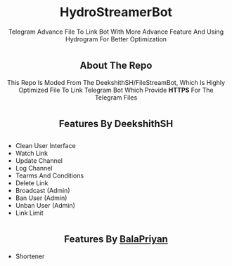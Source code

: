 # <h1 align="center">HydroStreamerBot</h1>

<p align="center">Telegram Advance File To Link Bot With More Advance Feature And Using Hydrogram For Better Optimization</p>

# <h2 align="center">About The Repo</h2>

<p align="center">This Repo Is Moded From The <a herf=https://github.com/DeekshithSH/FileStreamBot>DeekshithSH/FileStreamBot</a>, Which Is Highly Optimized File To Link Telegram Bot Which Provide <b>HTTPS</b> For The Telegram Files</p>

# <h2 align="center">Features By <a herf=https://github.com/DeekshithSH/FileStreamBot>DeekshithSH</a><h2>

<ul>
  <li>Clean User Interface</li>
  <li>Watch Link</li>
  <li>Update Channel</li>
  <li>Log Channel</li>
  <li>Tearms And Conditions</li>
  <li>Delete Link</li>
  <li>Broadcast (Admin)</li>
  <li>Ban User (Admin)</li>
  <li>Unban User (Admin)</li>
  <li>Link Limit</li>
</ul>


# <h2 align="center">Features By <a href=https://github.com/BalaPriyan>BalaPriyan</a></h2>

<ul>
  <li>Shortener</li>
</ul>
